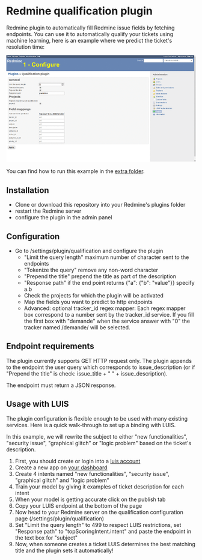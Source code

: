 # Redmine qualification plugin

Redmine plugin to automatically fill Redmine issue fields by fetching endpoints.
You can use it to automatically qualify your tickets using machine learning, here is an example where we predict the ticket's resolution time:

![showCase](extra/showCase.gif)

You can find how to run this example in the [extra folder](extra/README.md).

## Installation

- Clone or download this repository into your Redmine's plugins folder
- restart the Redmine server
- configure the plugin in the admin panel

## Configuration

- Go to /settings/plugin/qualification and configure the plugin
  - "Limit the query length" maximum number of character sent to the endpoints
  - "Tokenize the query"  remove any non-word character
  - "Prepend the title"  prepend the title as part of the description
  - "Response path" if the end point returns {"a": {"b": "value"}} specify a.b
  - Check the projects for which the plugin will be activated
  - Map the fields you want to predict to http endpoints
  - Advanced: optional tracker_id regex mapper: Each regex mapper box correspond to a number sent by the tracker_id service. If you fill the first box with "demande" when the service answer with "0" the tracker named /demande/ will be selected.

## Endpoint requirements

The plugin currently supports GET HTTP request only. The plugin appends to the endpoint the user query which corresponds to issue_description (or if "Prepend the title" is check: issue_title + " " + issue_description).

The endpoint must return a JSON response.

## Usage with LUIS

The plugin configuration is flexible enough to be used with many existing services. Here is a quick walk-through to set up a binding with LUIS.

In this example, we will rewrite the subject to either "new functionalities", "security issue", "graphical glitch" or "logic problem" based on the ticket's description.

1. First, you should create or login into a [luis account](https://www.luis.ai/home)
2. Create a new app on [your dashboard](https://www.luis.ai/applications)
3. Create 4 intents named "new functionalities", "security issue", "graphical glitch" and "logic problem"
4. Train your model by giving it examples of ticket description for each intent
5. When your model is getting accurate click on the publish tab
6. Copy your LUIS endpoint at the bottom of the page
7. Now head to your Redmine server on the qualification configuration page (/settings/plugin/qualification)
8. Set "Limit the query length" to 499 to respect LUIS restrictions, set "Response path" to "topScoringIntent.intent" and paste the endpoint in the text box for "subject"
9. Now, when someone creates a ticket LUIS determines the best matching title and the plugin sets it automatically!
